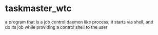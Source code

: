 # taskmaster_wtc
a program that is a job control daemon like process, it starts via shell, and do its job while providing a control shell to the user
